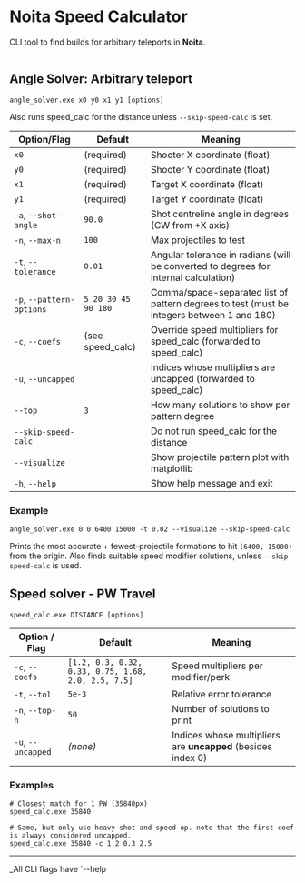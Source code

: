# Noita Speed Calculator

CLI tool to find builds for arbitrary teleports in **Noita**.

---

## Angle Solver: Arbitrary teleport

```
angle_solver.exe x0 y0 x1 y1 [options]
```

Also runs speed\_calc for the distance unless `--skip-speed-calc` is set.

| Option/Flag               | Default             | Meaning                                                                                    |
| ------------------------- | ------------------- | ------------------------------------------------------------------------------------------ |
| `x0`                      | (required)          | Shooter X coordinate (float)                                                               |
| `y0`                      | (required)          | Shooter Y coordinate (float)                                                               |
| `x1`                      | (required)          | Target X coordinate (float)                                                                |
| `y1`                      | (required)          | Target Y coordinate (float)                                                                |
| `-a`, `--shot-angle`      | `90.0`              | Shot centreline angle in degrees (CW from +X axis)                                         |
| `-n`, `--max-n`           | `100`               | Max projectiles to test                                                                    |
| `-t`, `--tolerance`       | `0.01`              | Angular tolerance in radians (will be converted to degrees for internal calculation)       |
| `-p`, `--pattern-options` | `5 20 30 45 90 180` | Comma/space-separated list of pattern degrees to test (must be integers between 1 and 180) |
| `-c`, `--coefs`           | (see speed\_calc)   | Override speed multipliers for speed\_calc (forwarded to speed\_calc)                      |
| `-u`, `--uncapped`        |                     | Indices whose multipliers are uncapped (forwarded to speed\_calc)                          |
| `--top`                   | `3`                 | How many solutions to show per pattern degree                                              |
| `--skip-speed-calc`       |                     | Do not run speed\_calc for the distance                                                    |
| `--visualize`             |                     | Show projectile pattern plot with matplotlib                                               |
| `-h`, `--help`            |                     | Show help message and exit                                                                 |

### Example

```
angle_solver.exe 0 0 6400 15000 -t 0.02 --visualize --skip-speed-calc
```

Prints the most accurate + fewest-projectile formations to hit `(6400, 15000)` from the origin.
Also finds suitable speed modifier solutions, unless `--skip-speed-calc` is used.

## Speed solver - PW Travel

```
speed_calc.exe DISTANCE [options]
```

| Option / Flag      | Default                                             | Meaning                                                      |
| ------------------ | --------------------------------------------------- | ------------------------------------------------------------ |
| `-c`, `--coefs`    | `[1.2, 0.3, 0.32, 0.33, 0.75, 1.68, 2.0, 2.5, 7.5]` | Speed multipliers per modifier/perk                          |
| `-t`, `--tol`      | `5e-3`                                              | Relative error tolerance                                     |
| `-n`, `--top-n`    | `50`                                                | Number of solutions to print                                 |
| `-u`, `--uncapped` | *(none)*                                            | Indices whose multipliers are **uncapped** (besides index 0) |

### Examples

```
# Closest match for 1 PW (35840px)
speed_calc.exe 35840

# Same, but only use heavy shot and speed up. note that the first coef is always considered uncapped.
speed_calc.exe 35840 -c 1.2 0.3 2.5
```

---

\_All CLI flags have \`--help
